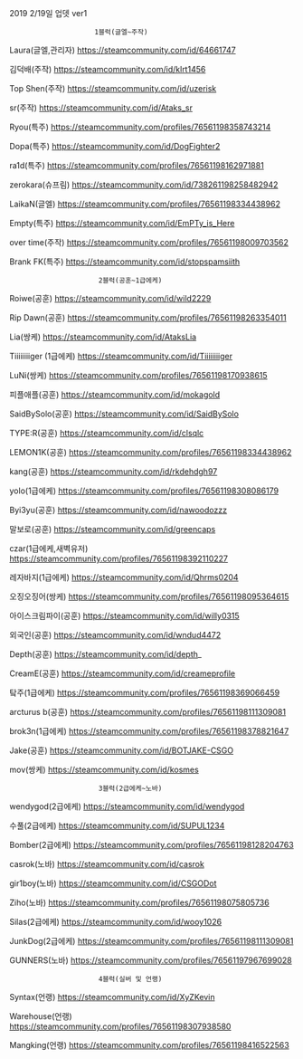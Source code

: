 2019 2/19일 업뎃 ver1

                         1블럭(글엘~주작)
                     
Laura(글엘,관리자) https://steamcommunity.com/id/64661747

김덕배(주작) https://steamcommunity.com/id/klrt1456

Top Shen(주작) https://steamcommunity.com/id/uzerisk

sr(주작) https://steamcommunity.com/id/Ataks_sr

Ryou(특주) https://steamcommunity.com/profiles/76561198358743214

Dopa(특주) https://steamcommunity.com/id/DogFighter2

ra1d(특주) https://steamcommunity.com/profiles/76561198162971881

zerokara(슈프림) https://steamcommunity.com/id/738261198258482942

LaikaN(글엘) https://steamcommunity.com/profiles/76561198334438962

Empty(특주) https://steamcommunity.com/id/EmPTy_is_Here

over time(주작) https://steamcommunity.com/profiles/76561198009703562

Brank FK(특주) https://steamcommunity.com/id/stopspamsiith



                          2블럭(공훈~1급에케)
   
   
Roiwe(공훈) https://steamcommunity.com/id/wild2229

Rip Dawn(공훈) https://steamcommunity.com/profiles/76561198263354011

Lia(쌍케) https://steamcommunity.com/id/AtaksLia

Tiiiiiiiiger (1급에케) https://steamcommunity.com/id/Tiiiiiiiiger

LuNi(쌍케) https://steamcommunity.com/profiles/76561198170938615

피플애플(공훈) https://steamcommunity.com/id/mokagold

SaidBySolo(공훈) https://steamcommunity.com/id/SaidBySolo

TYPE:R(공훈) https://steamcommunity.com/id/clsqlc

LEMON1K(공훈) https://steamcommunity.com/profiles/76561198334438962

kang(공훈) https://steamcommunity.com/id/rkdehdgh97

yolo(1급에케) https://steamcommunity.com/profiles/76561198308086179

Byi3yu(공훈) https://steamcommunity.com/id/nawoodozzz

말보로(공훈) https://steamcommunity.com/id/greencaps

czar(1급에케,새벽유저) https://steamcommunity.com/profiles/76561198392110227

레자바지(1급에케) https://steamcommunity.com/id/Qhrms0204

오징오징어(쌍케) https://steamcommunity.com/profiles/76561198095364615

아이스크림파이(공훈) https://steamcommunity.com/id/willy0315

외국인(공훈) https://steamcommunity.com/id/wndud4472

Depth(공훈) https://steamcommunity.com/id/depth_

CreamE(공훈) https://steamcommunity.com/id/creameprofile

탘주(1급에케) https://steamcommunity.com/profiles/76561198369066459

arcturus b(공훈) https://steamcommunity.com/profiles/76561198111309081

brok3n(1급에케) https://steamcommunity.com/profiles/76561198378821647

Jake(공훈) https://steamcommunity.com/id/BOTJAKE-CSGO

mov(쌍케) https://steamcommunity.com/id/kosmes



                          3블럭(2급에케~노바)
                          
                          
wendygod(2급에케) https://steamcommunity.com/id/wendygod

수풀(2급에케) https://steamcommunity.com/id/SUPUL1234

Bomber(2급에케) https://steamcommunity.com/profiles/76561198128204763

casrok(노바) https://steamcommunity.com/id/casrok

gir1boy(노바) https://steamcommunity.com/id/CSGODot

Ziho(노바) https://steamcommunity.com/profiles/76561198075805736

Silas(2급에케) https://steamcommunity.com/id/wooy1026

JunkDog(2급에케) https://steamcommunity.com/profiles/76561198111309081

GUNNERS(노바) https://steamcommunity.com/profiles/76561197967699028


                          4블럭(실버 및 언랭)
                          
                          
Syntax(언랭) https://steamcommunity.com/id/XyZKevin

Warehouse(언랭) https://steamcommunity.com/profiles/76561198307938580

Mangking(언랭) https://steamcommunity.com/profiles/76561198416522563

